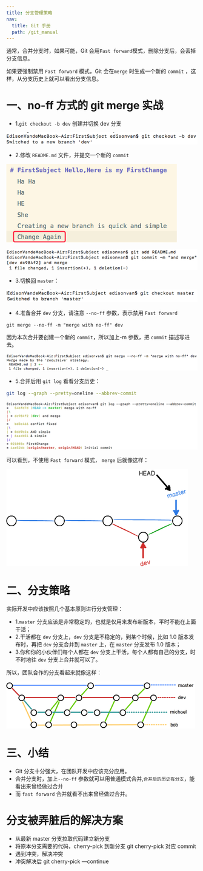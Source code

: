 ```yaml
---
title: 分支管理策略
nav:
  title: Git 手册
  path: /git_manual
---
```


通常，合并分支时，如果可能，Git 会用`Fast forward`模式，删除分支后，会丢掉分支信息。

如果要强制禁用 `Fast forward` 模式，Git 会在`merge` 时生成一个新的 `commit` ，这样，从分支历史上就可以看出分支信息。

# 一、no-ff 方式的 git merge 实战

- 1.`git checkout -b dev` 创建并切换 dev 分支

![11-1](../../assets/11-1.png)

- 2.修改 `README.md` 文件，并提交一个新的 `commit`

![11-2](../../assets/11-2.png)

![11-3](../../assets/11-3.png)

- 3.切换回 `master`：

![11-4](../../assets/11-4.png)

- 4.准备合并 `dev` 分支，请注意 `--no-ff` 参数，表示禁用 `Fast forward`

```
git merge --no-ff -m "merge with no-ff" dev
```

因为本次合并要创建一个新的 `commit`，所以加上-m 参数，把 `commit` 描述写进去。

![11-5](../../assets/11-5.png)

- 5.合并后用 `git log` 看看分支历史：

```bash
git log --graph --pretty=oneline --abbrev-commit
```

![11-6](../../assets/11-6.png)

可以看到，不使用 `Fast forward` 模式， `merge` 后就像这样：

![11-7](../../assets/11-7.png)

# 二、分支策略

实际开发中应该按照几个基本原则进行分支管理：

- 1.`master` 分支应该是非常稳定的，也就是仅用来发布新版本，平时不能在上面干活；
- 2.干活都在 `dev` 分支上，`dev` 分支是不稳定的，到某个时候，比如 1.0 版本发布时，再把 `dev` 分支合并到 `master` 上，在 `master` 分支发布 1.0 版本；
- 3.你和你的小伙伴们每个人都在 `dev` 分支上干活，每个人都有自己的分支，时不时地往 `dev` 分支上合并就可以了。

所以，团队合作的分支看起来就像这样：

![11-8](../../assets/11-8.png)

# 三、小结

- Git 分支十分强大，在团队开发中应该充分应用。
- 合并分支时，加上`--no-ff` 参数就可以用普通模式合并,`合并后的历史有分支`，能看出来曾经做过合并
- 而 `fast forward` 合并就看不出来曾经做过合并。

# 分支被弄脏后的解决方案

- 从最新 master 分支拉取代码建立新分支
- 将原本分支需要的代码，cherry-pick 到新分支 git cherry-pick 对应 commit
- 遇到冲突，解决冲突
- 冲突解决后 git cherry-pick —continue